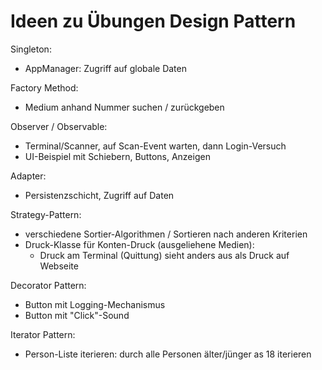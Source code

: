 Ideen zu Übungen Design Pattern
===================================

Singleton:

* AppManager: Zugriff auf globale Daten

Factory Method:
* Medium anhand Nummer suchen / zurückgeben

Observer / Observable:
* Terminal/Scanner, auf Scan-Event warten, dann Login-Versuch
* UI-Beispiel mit Schiebern, Buttons, Anzeigen

Adapter:
* Persistenzschicht, Zugriff auf Daten


Strategy-Pattern:
  * verschiedene Sortier-Algorithmen / Sortieren nach anderen Kriterien
  * Druck-Klasse für Konten-Druck (ausgeliehene Medien):
    * Druck am Terminal (Quittung) sieht anders aus als Druck auf Webseite

Decorator Pattern:

* Button mit Logging-Mechanismus
* Button mit "Click"-Sound

Iterator Pattern:

* Person-Liste iterieren: durch alle Personen älter/jünger as 18 iterieren
